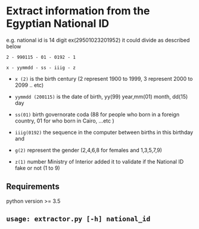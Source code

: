 # Extract information from the Egyptian National ID

e.g. national id is 14 digit ex(29501023201952) it could divide as described below


    2 - 990115 - 01 - 0192 - 1

    x - yymmdd - ss - iiig - z

* `x (2)` is the birth century (2 represent 1900 to 1999, 3 represent  2000 to 2099 .. etc)

* `yymmdd (200115)` is the date of birth, yy(99) year,mm(01) month, dd(15) day 

* `ss(01)`  birth governorate coda (88 for people who born in a foreign country, 01 for who born in Cairo, ...etc )

* `iiig(0192)` the sequence in the computer between births in this birthday and 

* `g(2)` represent the gender (2,4,6,8 for females and 1,3,5,7,9)

* `z(1)` number  Ministry of Interior added it to validate if the National ID fake or not (1 to 9)

## Requirements
python version >= 3.5
## `usage: extractor.py [-h] national_id`

